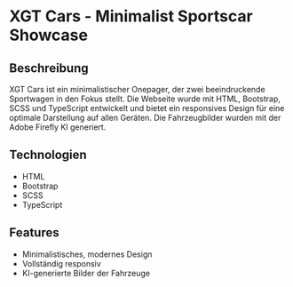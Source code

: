 # XGT Cars - Minimalist Sportscar Showcase

## Beschreibung
XGT Cars ist ein minimalistischer Onepager, der zwei beeindruckende Sportwagen in den Fokus stellt. Die Webseite wurde mit HTML, Bootstrap, SCSS und TypeScript entwickelt und bietet ein responsives Design für eine optimale Darstellung auf allen Geräten. Die Fahrzeugbilder wurden mit der Adobe Firefly KI generiert.

## Technologien
- HTML
- Bootstrap
- SCSS
- TypeScript

## Features
- Minimalistisches, modernes Design
- Vollständig responsiv
- KI-generierte Bilder der Fahrzeuge
